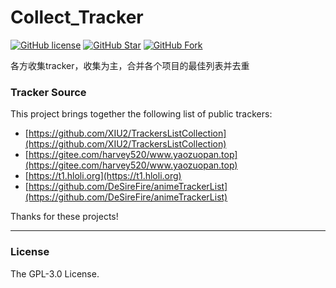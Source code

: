# Collect_Tracker

[![GitHub license](https://img.shields.io/github/license/QiXing1217/collect_tracker.svg?style=flat-square&color=4285dd&logo=github)](https://github.com/QiXing1217/collect_tracker/)
[![GitHub Star](https://img.shields.io/github/stars/QiXing1217/collect_tracker.svg?style=flat-square&label=Star&color=4285dd&logo=github)](https://github.com/QiXing1217/collect_tracker/)
[![GitHub Fork](https://img.shields.io/github/forks/QiXing1217/collect_tracker.svg?style=flat-square&label=Fork&color=4285dd&logo=github)](https://github.com/QiXing1217/collect_tracker/)

各方收集tracker，收集为主，合并各个项目的最佳列表并去重

### Tracker Source

This project brings together the following list of public trackers:
* [https://github.com/XIU2/TrackersListCollection](https://github.com/XIU2/TrackersListCollection)
* [https://gitee.com/harvey520/www.yaozuopan.top](https://gitee.com/harvey520/www.yaozuopan.top)
* [https://t1.hloli.org](https://t1.hloli.org)
* [https://github.com/DeSireFire/animeTrackerList](https://github.com/DeSireFire/animeTrackerList)

Thanks for these projects!

****

### License
The GPL-3.0 License.  